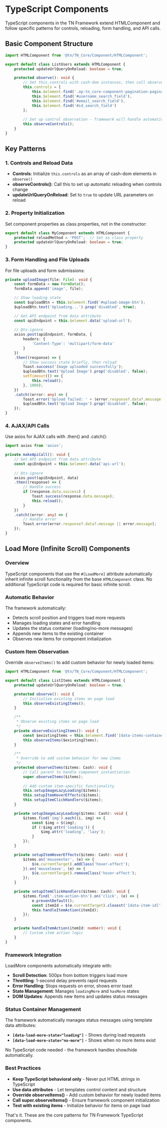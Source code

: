 # TypeScript Components

TypeScript components in the TN Framework extend HTMLComponent and follow specific patterns for controls, reloading, form handling, and API calls.

## Basic Component Structure

```typescript
import HTMLComponent from '@tn/TN_Core/Component/HTMLComponent';

export default class ListUsers extends HTMLComponent {
    protected updateUrlQueryOnReload: boolean = true;

    protected observe(): void {
        // Set this.controls with cash-dom instances, then call observeControls()
        this.controls = [
            this.$element.find('.op-tn_core-component-pagination-pagination'),
            this.$element.find('#username_search_field'),
            this.$element.find('#email_search_field'), 
            this.$element.find('#id_search_field')
        ];
        
        // Set up control observation - framework will handle automatic reload
        this.observeControls();
    }
}
```

## Key Patterns

### 1. Controls and Reload Data

- **Controls**: Initialize `this.controls` as an array of cash-dom elements in `observe()`
- **observeControls()**: Call this to set up automatic reloading when controls change
- **updateUrlQueryOnReload**: Set to `true` to update URL parameters on reload

### 2. Property Initialization

Set component properties as class properties, not in the constructor:

```typescript
export default class MyComponent extends HTMLComponent {
    protected reloadMethod = 'POST';  // Set as class property
    protected updateUrlQueryOnReload: boolean = true;
}
```

### 3. Form Handling and File Uploads

For file uploads and form submissions:

```typescript
private uploadImage(file: File): void {
    const formData = new FormData();
    formData.append('image', file);

    // Show loading state
    const $uploadBtn = this.$element.find('#upload-image-btn');
    $uploadBtn.text('Uploading...').prop('disabled', true);

    // Get API endpoint from data attribute
    const apiEndpoint = this.$element.data('upload-url');
    
    // @ts-ignore
    axios.post(apiEndpoint, formData, {
        headers: {
            'Content-Type': 'multipart/form-data'
        }
    })
    .then((response) => {
        // Show success state briefly, then reload
        Toast.success('Image uploaded successfully');
        $uploadBtn.text('Upload Image').prop('disabled', false);
        setTimeout(() => {
            this.reload();
        }, 1000);
    })
    .catch((error: any) => {
        Toast.error('Upload failed: ' + (error.response?.data?.message || error.message));
        $uploadBtn.text('Upload Image').prop('disabled', false);
    });
}
```

### 4. AJAX/API Calls

Use axios for AJAX calls with .then() and .catch():

```typescript
import axios from 'axios';

private makeApiCall(): void {
    // Get API endpoint from data attribute
    const apiEndpoint = this.$element.data('api-url');
    
    // @ts-ignore
    axios.post(apiEndpoint, data)
    .then((response) => {
        // Handle success
        if (response.data.success) {
            Toast.success(response.data.message);
            this.reload();
        }
    })
    .catch((error: any) => {
        // Handle error
        Toast.error(error.response?.data?.message || error.message);
    });
}
```

## Load More (Infinite Scroll) Components

### Overview

TypeScript components that use the `#[LoadMore]` attribute automatically inherit infinite scroll functionality from the base `HTMLComponent` class. No additional TypeScript code is required for basic infinite scroll.

### Automatic Behavior

The framework automatically:
- Detects scroll position and triggers load more requests
- Manages loading states and error handling  
- Updates the status container (loading/no-more messages)
- Appends new items to the existing container
- Observes new items for component initialization

### Custom Item Observation

Override `observeItems()` to add custom behavior for newly loaded items:

```typescript
import HTMLComponent from '@tn/TN_Core/Component/HTMLComponent';

export default class ListItems extends HTMLComponent {
    protected updateUrlQueryOnReload: boolean = true;

    protected observe(): void {
        // Initialize existing items on page load
        this.observeExistingItems();
    }

    /**
     * Observe existing items on page load
     */
    private observeExistingItems(): void {
        const $existingItems = this.$element.find('[data-items-container] > *');
        this.observeItems($existingItems);
    }

    /**
     * Override to add custom behavior for new items
     */
    protected observeItems($items: Cash): void {
        // Call parent to handle component instantiation
        super.observeItems($items);
        
        // Add custom item-specific functionality
        this.setupImageLazyLoading($items);
        this.setupItemHoverEffects($items);
        this.setupItemClickHandlers($items);
    }

    private setupImageLazyLoading($items: Cash): void {
        $items.find('img').each((i, img) => {
            const $img = $(img);
            if (!$img.attr('loading')) {
                $img.attr('loading', 'lazy');
            }
        });
    }

    private setupItemHoverEffects($items: Cash): void {
        $items.on('mouseenter', (e) => {
            $(e.currentTarget).addClass('hover-effect');
        }).on('mouseleave', (e) => {
            $(e.currentTarget).removeClass('hover-effect');
        });
    }

    private setupItemClickHandlers($items: Cash): void {
        $items.find('.item-action-btn').on('click', (e) => {
            e.preventDefault();
            const itemId = $(e.currentTarget).closest('[data-item-id]').data('item-id');
            this.handleItemAction(itemId);
        });
    }

    private handleItemAction(itemId: number): void {
        // Custom item action logic
    }
}
```

### Framework Integration

LoadMore components automatically integrate with:

- **Scroll Detection**: 500px from bottom triggers load more
- **Throttling**: 1-second delay prevents rapid requests  
- **Error Handling**: Stops requests on error, shows error toast
- **State Management**: Manages `loadingMore` and `hasMore` states
- **DOM Updates**: Appends new items and updates status messages

### Status Container Management

The framework automatically manages status messages using template data attributes:

- **`[data-load-more-state="loading"]`** - Shows during load requests
- **`[data-load-more-state="no-more"]`** - Shows when no more items exist

No TypeScript code needed - the framework handles show/hide automatically.

### Best Practices

- **Keep TypeScript behavioral only** - Never put HTML strings in TypeScript
- **Use data attributes** - Let templates control content and structure  
- **Override observeItems()** - Add custom behavior for newly loaded items
- **Call super.observeItems()** - Ensure framework component initialization
- **Test with existing items** - Initialize behavior for items on page load

That's it. These are the core patterns for TN Framework TypeScript components.